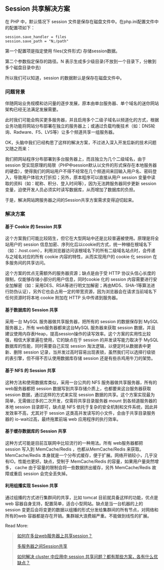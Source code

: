 ## Session 共享解决方案

在 PHP 中，默认情况下 session 文件是保存在磁盘文件中。在php.ini配置文件中的配置项如下：

```
session.save_handler = files
session.save_path = "N;/path"
```

第一个配置项是指定使用 files(文件形式) 存储session数据。

第二个参数指定保存的路径。N 表示生成多少级目录(不放到一个目录下，分散到多个磁盘目录中去)

所以我们可以知道，session 的数据默认是保存在磁盘文件中。

### 问题背景

伴随网站业务规模和访问量的逐步发展，原本由单台服务器、单个域名的迷你网站架构已经无法满足发展需要。

此时我们可能会购买更多服务器，并且启用多个二级子域名以频道化的方式，根据业务功能将网站分布部署在独立的服务器上；或通过负载均衡技术（如：DNS轮询、Radware、F5、LVS等）让多个频道共享一组服务器。

OK，头脑中我们已经构思了这样的解决方案，不过进入深入开发后新的技术问题又随之而来：

我们把网站程序分布部署到多台服务器上，而且独立为几个二级域名，由于 session 受实现原理的局限（PHP中session默认以文件的形式保存在本地服务器的硬盘），使得我们的网站用户不得不经常在几个频道间来回输入用户名、密码登入，导致用户体验大打折扣；另外，原本程序可以直接从用户 session 变量中读取的资料（如：昵称、积分、登入时间等），因为无法跨服务器同步更新 session 变量，迫使开发人员必须实时读写数据库，从而增加了数据库的负担。

于是，解决网站跨服务器之间的Session共享方案需求变得迫切起来。

### 解决方案

#### 基于 Cookie 的 Session 共享

这个方案我们可能比较陌生，但它在大型网站中还是比较普遍被使用。原理是将全站用户的 session 信息加密、序列化后以cookie的方式，统一种植在根域名下（如：.host.com），利用浏览器访问该根域名下的所有二级域名站点时，会传递与之域名对应的所有 cookie 内容的特性，从而实现用户的 cookie 化 session 在多服务间的共享访问。

这个方案的优点无需额外的服务器资源；缺点是由于受 HTTP 协议头信心长度的限制，仅能够存储小部分的用户信息，同时cookie 化的 session 内容需要进行安全加解密（如：采用DES、RSA等进行明文加解密；再由MD5、SHA-1等算法进行防伪认证），另外它也会占用一定的带宽资源，因为浏览器会在请求当前域名下任何资源时将本地 cookie 附加在 HTTP 头中传递到服务器。

#### 基于数据库的 Session 共享

采用一台 MySQL 服务器做共享服务器，把所有的 session 的数据保存到 MySQL 服务器上，所有 web服务器都来这台MySQL 服务器来获取 session 数据，并且建议使用内存表Heap，提高session操作的读写效率。这个方案的实用性比较强，相信大家普遍在使用，它的缺点在于 session 的并发读写能力取决于 MySQL 数据库的性能，同时需要自己实现 session 淘汰逻辑，以便定时从数据表中更新、删除 session 记录，当并发过高时容易出现表锁，虽然我们可以选择行级锁的表引擎，但不得不否认使用数据库存储 session 还是有些杀鸡用牛刀的架势。

#### 基于 NFS 的 Session 共享

这种方法和使用数据库类似，采用一台公共的 NFS 服务器做共享服务器，所有的 web服务器都把 session 数据写到共享存储介质上，也都要来这台服务器获取 session 数据，通过这样的方式来实现 session 数据的共享。这个方案实现最为简单，无需做过多的二次开发，仅需将共享目录服务器 mount 到各频道服务器的本地 session 目录即可，缺点是 NFS 依托于复杂的安全机制和文件系统，因此并发效率不高，尤其对于 session 这类高并发读写的小文件，会由于共享目录服务器的 io-wait过高，最终拖累前端 web 应用程序的执行效率。

#### 基于缓存数据库的 Session 共享

这种方式可能是目前互联网中比较流行的一种用法。所有 web服务器都把 session 写入到 MemCache/Redis ，也都从MemCache/Redis 来获取。MemCache/Redis 本身就是一个分布式缓存，便于扩展。网络开销较小，几乎没有IO。性能也更好。缺点，受制于 MemCache/Redis 的容量，如果用户量突然增多， cache 由于容量的限制会将一些数据挤出缓存，另外 MemCache/Redis 故障或重启 session 会完全丢失掉。

#### 利用组播实现 Session 共享

通过组播的方式进行集群间的共享，比如 tomcat 目前就具备这样的功能，优点是 web 容器自身支持，配置简单，适合小型网站。缺点是当一台机器的上的 session 变更后会将变更的数据以组播的形式分发给集群间的所有节点，对网络和所有的web 容器都是存在开销。集群越大浪费越严重。不能做到线性的扩展。



Read More:

> [如何在多台web服务器上共享session？](http://blog.csdn.net/lamp_yang_3533/article/details/51984201)  
>
> [多服务器之间Session共享](http://www.cnblogs.com/imhaiyang/articles/4949459.html)  
>
> [如何解决 cluster 中应用中 session 共享问题？都有那些方案，各有什么优缺点？](https://www.zhihu.com/question/19651970/answer/12534778)